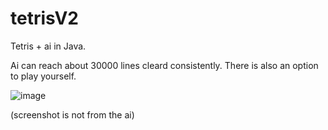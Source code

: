 # tetrisV2
Tetris + ai in Java.

Ai can reach about 30000 lines cleard consistently. There is also an option to play yourself.

![image](https://user-images.githubusercontent.com/54662051/229452385-26fc45cb-f644-4517-8949-980da6e7b048.png)

(screenshot is not from the ai)
